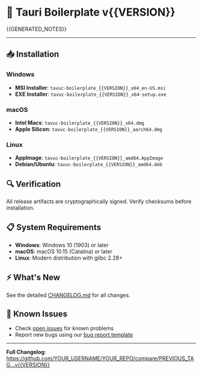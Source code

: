 # 🚀 Tauri Boilerplate v{{VERSION}}

{{GENERATED_NOTES}}

---

## 📥 Installation

### Windows

- **MSI Installer**: `tavuc-boilerplate_{{VERSION}}_x64_en-US.msi`
- **EXE Installer**: `tavuc-boilerplate_{{VERSION}}_x64-setup.exe`

### macOS

- **Intel Macs**: `tavuc-boilerplate_{{VERSION}}_x64.dmg`
- **Apple Silicon**: `tavuc-boilerplate_{{VERSION}}_aarch64.dmg`

### Linux

- **AppImage**: `tavuc-boilerplate_{{VERSION}}_amd64.AppImage`
- **Debian/Ubuntu**: `tavuc-boilerplate_{{VERSION}}_amd64.deb`

## 🔍 Verification

All release artifacts are cryptographically signed. Verify checksums before installation.

## 📋 System Requirements

- **Windows**: Windows 10 (1903) or later
- **macOS**: macOS 10.15 (Catalina) or later
- **Linux**: Modern distribution with glibc 2.28+

## ⚡ What's New

See the detailed [CHANGELOG.md](https://github.com/YOUR_USERNAME/YOUR_REPO/blob/main/CHANGELOG.md) for all changes.

## 🐛 Known Issues

- Check [open issues](https://github.com/YOUR_USERNAME/YOUR_REPO/issues) for known problems
- Report new bugs using our [bug report template](https://github.com/YOUR_USERNAME/YOUR_REPO/issues/new?template=bug_report.md)

---

**Full Changelog**: https://github.com/YOUR_USERNAME/YOUR_REPO/compare/PREVIOUS_TAG...v{{VERSION}}
